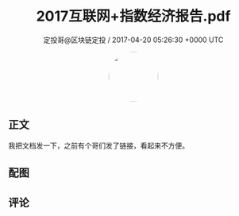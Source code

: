 <h1 align="center">2017互联网&#43;指数经济报告.pdf</h1>
<p align="center">
    <a>定投哥@区块链定投 / 2017-04-20 05:26:30 &#43;0000 UTC</a>
</p>

<div align="center">
    <img src="https://images.zsxq.com/Frz_-HDVtcUgz5Hhwud9kA85oQAk?e=1590940799&amp;token=kIxbL07-8jAj8w1n4s9zv64FuZZNEATmlU_Vm6zD:L_VCFrLxEV7dV2HkhxbrnJWnm7A=" width="100" height="100" style="border:1px solid;border-radius:50%; color:#ffffff"/>
</div>

## 正文

<div>
我把文档发一下，之前有个哥们发了链接，看起来不方便。
</div>

## 配图
<div class="image" align="center">

</div>

## 评论

<div align="left">
<div>

</div>
</div>